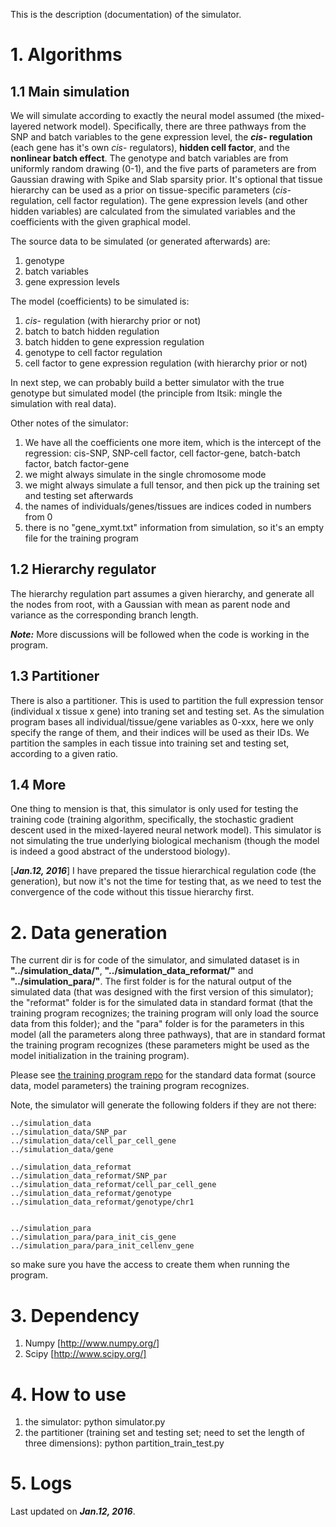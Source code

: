 This is the description (documentation) of the simulator.

# 1. Algorithms

## 1.1 Main simulation

We will simulate according to exactly the neural model assumed (the mixed-layered network model). Specifically, there are three pathways from the SNP and batch variables to the gene expression level, the **_cis_- regulation** (each gene has it's own _cis_- regulators), **hidden cell factor**, and the **nonlinear batch effect**. The genotype and batch variables are from uniformly random drawing (0-1), and the five parts of parameters are from Gaussian drawing with Spike and Slab sparsity prior. It's optional that tissue hierarchy can be used as a prior on tissue-specific parameters (_cis_- regulation, cell factor regulation). The gene expression levels (and other hidden variables) are calculated from the simulated variables and the coefficients with the given graphical model.

The source data to be simulated (or generated afterwards) are:

1. genotype
2. batch variables
3. gene expression levels

The model (coefficients) to be simulated is:

1. _cis_- regulation (with hierarchy prior or not)
2. batch to batch hidden regulation
3. batch hidden to gene expression regulation
4. genotype to cell factor regulation
5. cell factor to gene expression regulation (with hierarchy prior or not)

In next step, we can probably build a better simulator with the true genotype but simulated model (the principle from Itsik: mingle the simulation with real data).

Other notes of the simulator:

1. We have all the coefficients one more item, which is the intercept of the regression: cis-SNP, SNP-cell factor, cell factor-gene, batch-batch factor, batch factor-gene
2. we might always simulate in the single chromosome mode
3. we might always simulate a full tensor, and then pick up the training set and testing set afterwards
4. the names of individuals/genes/tissues are indices coded in numbers from 0
5. there is no "gene_xymt.txt" information from simulation, so it's an empty file for the training program


## 1.2 Hierarchy regulator

The hierarchy regulation part assumes a given hierarchy, and generate all the nodes from root, with a Gaussian with mean as parent node and variance as the corresponding branch length.

**_Note:_** More discussions will be followed when the code is working in the program.


## 1.3 Partitioner

There is also a partitioner. This is used to partition the full expression tensor (individual x tissue x gene) into traning set and testing set. As the simulation program bases all individual/tissue/gene variables as 0-xxx, here we only specify the range of them, and their indices will be used as their IDs. We partition the samples in each tissue into training set and testing set, according to a given ratio.

## 1.4 More

One thing to mension is that, this simulator is only used for testing the training code (training algorithm, specifically, the stochastic gradient descent used in the mixed-layered neural network model). This simulator is not simulating the true underlying biological mechanism (though the model is indeed a good abstract of the understood biology).

[**_Jan.12, 2016_**] I have prepared the tissue hierarchical regulation code (the generation), but now it's not the time for testing that, as we need to test the convergence of the code without this tissue hierarchy first.


# 2. Data generation

The current dir is for code of the simulator, and simulated dataset is in **"../simulation_data/"**, **"../simulation_data_reformat/"** and **"../simulation_para/"**. The first folder is for the natural output of the simulated data (that was designed with the first version of this simulator); the "reformat" folder is for the simulated data in standard format (that the training program recognizes; the training program will only load the source data from this folder); and the "para" folder is for the parameters in this model (all the parameters along three pathways), that are in standard format the training program recognizes (these parameters might be used as the model initialization in the training program).

Please see [the training program repo](https://github.com/morrisyoung/eQTL_cplusplus) for the standard data format (source data, model parameters) the training program recognizes.


Note, the simulator will generate the following folders if they are not there:

```
../simulation_data
../simulation_data/SNP_par
../simulation_data/cell_par_cell_gene
../simulation_data/gene

../simulation_data_reformat
../simulation_data_reformat/SNP_par
../simulation_data_reformat/cell_par_cell_gene
../simulation_data_reformat/genotype
../simulation_data_reformat/genotype/chr1


../simulation_para
../simulation_para/para_init_cis_gene
../simulation_para/para_init_cellenv_gene
```

so make sure you have the access to create them when running the program.


# 3. Dependency


1. Numpy [http://www.numpy.org/]
2. Scipy [http://www.scipy.org/]


# 4. How to use

1. the simulator: python simulator.py
2. the partitioner (training set and testing set; need to set the length of three dimensions): python partition_train_test.py



# 5. Logs

Last updated on **_Jan.12, 2016_**.


